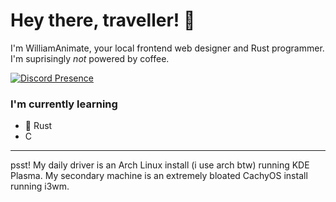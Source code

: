 # Hey there, traveller! 👋

I'm WilliamAnimate, your local frontend web designer and Rust programmer. I'm suprisingly *not* powered by coffee.

[![Discord Presence](https://lanyard.cnrad.dev/api/1103849536079806545)](https://discord.com/users/1103849536079806545)

### I'm currently learning

- 🦀 Rust
- C

---

psst! My daily driver is an Arch Linux install (i use arch btw) running KDE Plasma. My secondary machine is an extremely bloated CachyOS install running i3wm.
